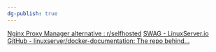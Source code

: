 ```yaml
---
dg-publish: true
---
```




[Nginx Proxy Manager alternative : r/selfhosted](https://www.reddit.com/r/selfhosted/comments/rmkkoq/nginx_proxy_manager_alternative/)
[SWAG - LinuxServer.io](https://docs.linuxserver.io/general/swag/)
[GitHub - linuxserver/docker-documentation: The repo behind...](https://github.com/linuxserver/docker-documentation)
